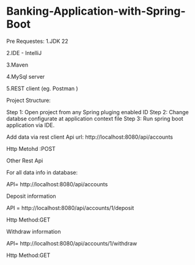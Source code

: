# Banking-Application-with-Spring-Boot

Pre Requestes:
1.JDK 22

2.IDE - IntelliJ

3.Maven

4.MySql server

5.REST client (eg. Postman )

Project Structure:

Step 1: Open project from any Spring pluging enabled ID
Step 2: Change databse configurate at application context file 
Step 3: Run spring boot application via IDE.

Add data via rest client
Api url: http://localhost:8080/api/accounts

Http Metohd :POST

Other Rest Api

For all data info in database:

API= http://localhost:8080/api/accounts

Deposit information

API = http://localhost:8080/api/accounts/1/deposit

Http Method:GET

Withdraw information

API= http://localhost:8080/api/accounts/1/withdraw

Http Method:GET
